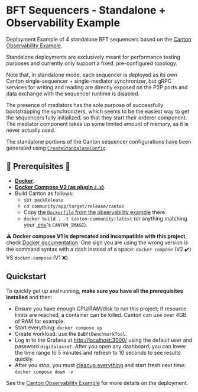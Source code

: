 # BFT Sequencers - Standalone + Observability Example

Deployment Example of 4 standalone BFT sequencers based on the [Canton Observability Example].

Standalone deployments are exclusively meant for performance testing purposes and currently only support a fixed,
pre-configured topology.

Note that, in standalone mode, each sequencer is deployed as its own Canton single-sequencer + single-mediator
synchronizer, but gRPC services for writing and reading are directly exposed on the P2P ports and
data exchange with the sequencer runtime is disabled.

The presence of mediators has the sole purpose of successfully bootstrapping the synchronizers, which seems to be
the easiest way to get the sequencers fully initialized, so that they start their orderer component.
The mediator component takes up some limited amount of memory, as it is never actually used.

The standalone portions of the Canton sequencer configurations have been generated using
[`CreateStandaloneConfig`].

[`CreateStandaloneConfig`]: ../../../core/BftBlockOrdererConfig.scala
[Canton Observability Example]: ../../../../../../../../../../../../../../../community/app/src/test/resources/examples/13-observability

## 🚦 Prerequisites 🚦

* [**Docker**](https://docs.docker.com/get-docker/).
* [**Docker Compose V2 (as plugin `2.x`)**](https://github.com/docker/compose).
* Build Canton as follows:
  * `sbt packRelease`
  * `cd community/app/target/release/canton`
  * Copy [the `Dockerfile` from the observability example] there.
  * `docker build . -t canton-community:latest` (or anything matching your [.env](.env)'s `CANTON_IMAGE`).

⚠️ **Docker compose V1 is deprecated and incompatible with this project**, check [Docker documentation](https://docs.docker.com/compose/migrate/).
One sign you are using the wrong version is the command syntax with a dash instead of a space:
`docker compose` (V2 ✔️) VS `docker-compose` (V1 ❌).

[the `Dockerfile` from the observability example]: ../../../../../../../../../../../../../../../community/app/src/test/resources/examples/13-observability/canton/Dockerfile

## Quickstart

To quickly get up and running, **make sure you have all the prerequisites installed** and then:

* Ensure you have enough CPU/RAM/disk to run this project; if resource limits are reached, a container can be killed.
Canton can use over 4GB of RAM for example.
* Start everything: `docker compose up`
* Create workload: use the `DaBftBenchmarkTool`.
* Log in to the Grafana at [http://localhost:3000/](http://localhost:3000/) using the default
user and password `digitalasset`. After you open any dashboard, you can lower the time range to 5 minutes and
refresh to 10 seconds to see results quickly.
* After you stop, you must [cleanup everything](#cleanup-everything) and start fresh next time:
`docker compose down -v`

See the [Canton Observability Example] for more details on the deployment.

[Canton Observability Example]: ../../../../../../../../../../../../../../../community/app/src/test/resources/examples/13-observability
